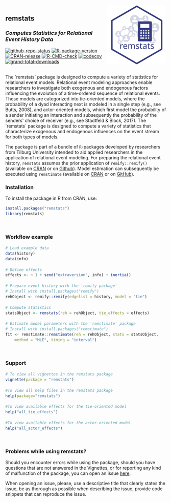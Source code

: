<br />

<img align="right" width="185" src='man/figures/remstats-logo.svg'>

## **remstats**

### _Computes Statistics for Relational Event History Data_

<!-- badges: start -->
[![github-repo-status](https://www.repostatus.org/badges/latest/active.svg)](https://www.repostatus.org/#active)
[![R-package-version](https://img.shields.io/github/r-package/v/TilburgNetworkGroup/remstats)](https://www.github.com/TilburgNetworkGroup/remstats)
[![CRAN-release](https://www.r-pkg.org/badges/version/remstats)](https://cran.r-project.org/package=remstats)
[![R-CMD-check](https://github.com/TilburgNetworkGroup/remstats/actions/workflows/check-standard.yaml/badge.svg)](https://github.com/TilburgNetworkGroup/remstats/actions/workflows/check-standard.yaml)
[![codecov](https://codecov.io/gh/TilburgNetworkGroup/remstats/branch/master/graph/badge.svg?token=BDG8F1672B)](https://codecov.io/gh/TilburgNetworkGroup/remstats)
[![grand-total-downloads](http://cranlogs.r-pkg.org/badges/grand-total/remstats)](https://cran.r-project.org/package=remstats)
<!-- badges: end -->

<br />
The `remstats` package is designed to compute a variety of statistics for relational event models. Relational event modeling approaches enable researchers to investigate both exogenous and endogenous factors influencing the evolution of a time-ordered sequence of relational events. These models are categorized into tie-oriented models, where the probability of a dyad interacting next is modeled in a single step (e.g., see Butts, 2008), and actor-oriented models, which first model the probability of a sender initiating an interaction and subsequently the probability of the senders' choice of receiver (e.g., see Stadtfeld & Block, 2017). The `remstats` package is designed to compute a variety of statistics that characterize exogenous and endogenous influences on the event stream for both types of models.

The package is part of a bundle of `R`-packages developed by researchers from Tilburg University intended to aid applied researchers in the application of relational event modeling. For preparing the relational event history, `remstats` assumes the prior application of `remify::remify()` (available on [CRAN](https://cran.r-project.org/web/packages/remify/index.html) or on [Github](https://github.com/TilburgNetworkGroup/remify)). Model estimation can subsequently be executed using `remstimate` (available on [CRAN](https://cran.r-project.org/web/packages/remstimate/index.html) or on [GitHub](https://github.com/TilburgNetworkGroup/remstimate)).
<br />

### Installation
To install the package in R from CRAN, use: 
```r
install.packages("remstats")
library(remstats)
```
<br />

### Workflow example 
```r
# Load example data
data(history)
data(info)

# Define effects
effects <- ~ 1 + send("extraversion", info) + inertia()

# Prepare event history with the 'remify package' 
# Install with install.packages("remify")
rehObject <- remify::remify(edgelist = history, model = "tie")

# Compute statistics
statsObject <- remstats(reh = rehObject, tie_effects = effects)

# Estimate model parameters with the 'remstimate' package
# Install with install.packages("remstimate")
fit <- remstimate::remstimate(reh = rehObject, stats = statsObject,
    method = "MLE", timing = "interval")
```
<br />

### Support 
```r
# To view all vignettes in the remstats package
vignette(package = "remstats")

#To view all help files in the remstats package
help(package="remstats")

#To view available effects for the tie-oriented model
help("all_tie_effects")

#To view available effects for the actor-oriented model
help("all_actor_effects")
```
<br />

### Problems while using remstats?

Should you encounter errors while using the package, should you have questions that are not answered in the Vignettes, or for reporting any kind of malfunction of the package, you can open an issue [here](https://github.com/TilburgNetworkGroup/remstats/issues). 

When opening an issue, please, use a descriptive title that clearly states the issue, be as thorough as possible when describing the issue, provide code snippets that can reproduce the issue.
